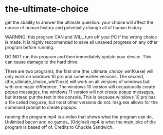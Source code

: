 # the-ultimate-choice
get the abaility to answer the ultimate question. your choice will affect the course of human history and potentially change all of human history

WARNING: this program CAN and WILL turn off your PC if the wrong choice is made. It is highly reccomended to save all 
unsaved progress on any other program before running.

DO NOT run this program and then immediately update your device. This can cause damage to the hard drive.

There are two programs, the first one (the_ultimate_choice_win10.exe) will only work on windows 10 pro and some earlier
versions. The second, (the_ultimate_choice_win11.exe) will work on all versions of windows but with one major difference.
The windows 10 version will occasionally create popup messages, the windows 11 version will not create popup messages, but 
instead put the text in the console. This is because windows 10 pro has a file called msg.exe, but most other versions do 
not. msg.exe allows for the command prompt to create popups.

running the program.mp4 is a video that shows what the program can do, Unlimited bacon and no games_ (Original).mp4 is what 
the main joke of the program is based off of. Credits to Chuckle Sandwich.

